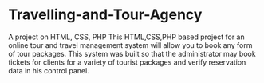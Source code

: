 # Travelling-and-Tour-Agency
A project on HTML, CSS, PHP
This HTML,CSS,PHP based project for an online tour and travel management system will allow you to book any form of tour packages. This system was built so that the administrator may book tickets for clients for a variety of tourist packages and verify reservation data in his control panel.
